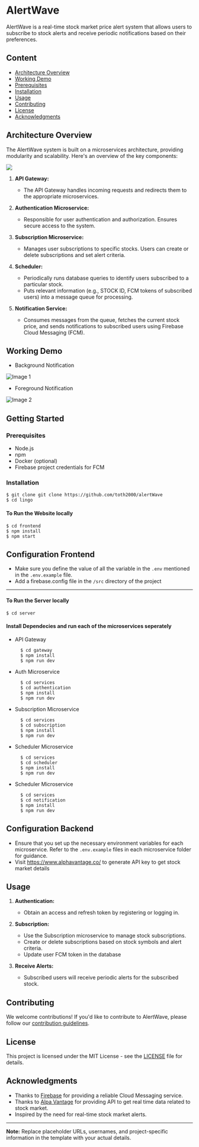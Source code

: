 # AlertWave

AlertWave is a real-time stock market price alert system that allows users to subscribe to stock alerts and receive periodic notifications based on their preferences.

## Content
- [Architecture Overview](#architecture-overview)
- [Working Demo](#working-demo)
- [Prerequisites](#prerequisites)
- [Installation](#installation)
- [Usage](#usage)
- [Contributing](#contributing)
- [License](#license)
- [Acknowledgments](#acknowledgments)

## Architecture Overview

The AlertWave system is built on a microservices architecture, providing modularity and scalability. Here's an overview of the key components:

![](https://raw.githubusercontent.com/toth2000/alertWave/master/screenshot/system_design.png)

1. **API Gateway:**
   - The API Gateway handles incoming requests and redirects them to the appropriate microservices.
2. **Authentication Microservice:**

   - Responsible for user authentication and authorization. Ensures secure access to the system.

3. **Subscription Microservice:**

   - Manages user subscriptions to specific stocks. Users can create or delete subscriptions and set alert criteria.

4. **Scheduler:**

   - Periodically runs database queries to identify users subscribed to a particular stock.
   - Puts relevant information (e.g., STOCK ID, FCM tokens of subscribed users) into a message queue for processing.

5. **Notification Service:**
   - Consumes messages from the queue, fetches the current stock price, and sends notifications to subscribed users using Firebase Cloud Messaging (FCM).

## Working Demo
- Background Notification

![Image 1](https://raw.githubusercontent.com/toth2000/alertWave/master/screenshot/notification_background.png) 
- Foreground Notification

![Image 2](https://raw.githubusercontent.com/toth2000/alertWave/master/screenshot/notification_foreground.png)

## Getting Started

### Prerequisites

- Node.js
- npm
- Docker (optional)
- Firebase project credentials for FCM

### Installation

    $ git clone git clone https://github.com/toth2000/alertWave
    $ cd lingo

#### To Run the Website locally

    $ cd frontend
    $ npm install
    $ npm start

## Configuration Frontend

- Make sure you define the value of all the variable in the `.env` mentioned in the `.env.example` file.
- Add a firebase.config file in the `/src` directory of the project

--- 

#### To Run the Server locally

    $ cd server

#### Install Dependecies and run each of the microservices seperately

- API Gateway

        $ cd gateway
        $ npm install
        $ npm run dev

- Auth Microservice

        $ cd services
        $ cd authentication
        $ npm install
        $ npm run dev

- Subscription Microservice

        $ cd services
        $ cd subscription
        $ npm install
        $ npm run dev

- Scheduler Microservice

        $ cd services
        $ cd scheduler
        $ npm install
        $ npm run dev

- Scheduler Microservice

        $ cd services
        $ cd notification
        $ npm install
        $ npm run dev

## Configuration Backend

- Ensure that you set up the necessary environment variables for each microservice. Refer to the `.env.example` files in each microservice folder for guidance.
- Visit https://www.alphavantage.co/ to generate API key to get stock market details

## Usage

1. **Authentication:**

   - Obtain an access and refresh token by registering or logging in.

2. **Subscription:**

   - Use the Subscription microservice to manage stock subscriptions.
   - Create or delete subscriptions based on stock symbols and alert criteria.
   - Update user FCM token in the database

3. **Receive Alerts:**
   - Subscribed users will receive periodic alerts for the subscribed stock.

## Contributing

We welcome contributions! If you'd like to contribute to AlertWave, please follow our [contribution guidelines](CONTRIBUTING.md).

## License

This project is licensed under the MIT License - see the [LICENSE](LICENSE) file for details.

## Acknowledgments

- Thanks to [Firebase](https://firebase.google.com/) for providing a reliable Cloud Messaging service.
- Thanks to [Alpa Vantage](https://www.alphavantage.co/) for providing API to get real time data related to stock market.
- Inspired by the need for real-time stock market alerts.

---

**Note:** Replace placeholder URLs, usernames, and project-specific information in the template with your actual details.
